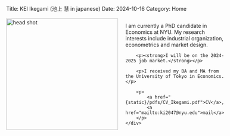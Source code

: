 Title: KEI Ikegami (池上 慧 in japanese)
Date: 2024-10-16
Category: Home


<div style="display: flex; align-items: center;">
    <img src="{static}/images/Kei_image.jpg" alt="head shot" width="300" style="margin-right: 20px;">
    <div>
        <p>I am currently a PhD candidate in Economics at NYU. My research interests include industrial organization, econometrics and market design.</p>
        
        <p><strong>I will be on the 2024-2025 job market.</strong></p>
        
        <p>I received my BA and MA from the University of Tokyo in Economics.</p>

        <p>
            <a href="{static}/pdfs/CV_Ikegami.pdf">CV</a>, 
            <a href="mailto:ki2047@nyu.edu">mail</a>
        </p>
    </div>
</div>